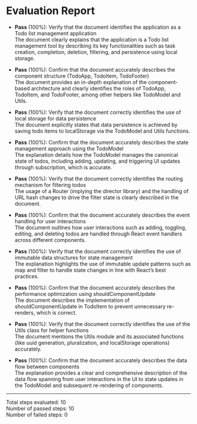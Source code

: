 # Evaluation Report

- **Pass** (100%): Verify that the document identifies the application as a Todo list management application  
  The document clearly explains that the application is a Todo list management tool by describing its key functionalities such as task creation, completion, deletion, filtering, and persistence using local storage.

- **Pass** (100%): Confirm that the document accurately describes the component structure (TodoApp, TodoItem, TodoFooter)  
  The document provides an in-depth explanation of the component-based architecture and clearly identifies the roles of TodoApp, TodoItem, and TodoFooter, among other helpers like TodoModel and Utils.

- **Pass** (100%): Verify that the document correctly identifies the use of local storage for data persistence  
  The document explicitly states that data persistence is achieved by saving todo items to localStorage via the TodoModel and Utils functions.

- **Pass** (100%): Confirm that the document accurately describes the state management approach using the TodoModel  
  The explanation details how the TodoModel manages the canonical state of todos, including adding, updating, and triggering UI updates through subscription, which is accurate.

- **Pass** (100%): Verify that the document correctly identifies the routing mechanism for filtering todos  
  The usage of a Router (implying the director library) and the handling of URL hash changes to drive the filter state is clearly described in the document.

- **Pass** (100%): Confirm that the document accurately describes the event handling for user interactions  
  The document outlines how user interactions such as adding, toggling, editing, and deleting todos are handled through React event handlers across different components.

- **Pass** (100%): Verify that the document correctly identifies the use of immutable data structures for state management  
  The explanation highlights the use of immutable update patterns such as map and filter to handle state changes in line with React’s best practices.

- **Pass** (100%): Confirm that the document accurately describes the performance optimization using shouldComponentUpdate  
  The document describes the implementation of shouldComponentUpdate in TodoItem to prevent unnecessary re-renders, which is correct.

- **Pass** (100%): Verify that the document correctly identifies the use of the Utils class for helper functions  
  The document mentions the Utils module and its associated functions (like uuid generation, pluralization, and localStorage operations) accurately.

- **Pass** (100%): Confirm that the document accurately describes the data flow between components  
  The explanation provides a clear and comprehensive description of the data flow spanning from user interactions in the UI to state updates in the TodoModel and subsequent re-rendering of components.

---

Total steps evaluated: 10  
Number of passed steps: 10  
Number of failed steps: 0